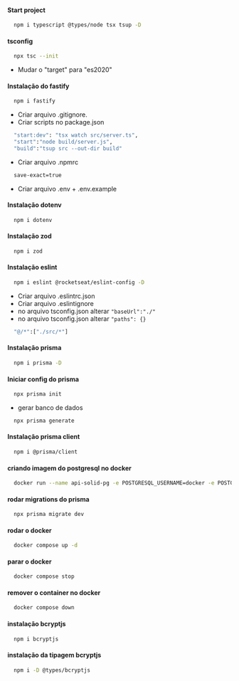 #### Start project

```bash
  npm i typescript @types/node tsx tsup -D
```

#### tsconfig

```bash
  npx tsc --init 
```

- Mudar o "target" para "es2020"

#### Instalação do fastify

```bash
  npm i fastify
```

- Criar arquivo .gitignore.
- Criar scripts no package.json

```bash
  "start:dev": "tsx watch src/server.ts",
  "start":"node build/server.js",
  "build":"tsup src --out-dir build"
```

- Criar arquivo .npmrc

```bash
  save-exact=true
```

- Criar arquivo .env + .env.example

#### Instalação dotenv

```bash
  npm i dotenv
```

#### Instalação zod

```bash
  npm i zod
```

#### Instalação eslint

```bash
  npm i eslint @rocketseat/eslint-config -D
```

- Criar arquivo .eslintrc.json
- Criar arquivo .eslintignore
- no arquivo tsconfig.json alterar `"baseUrl":"./"`
- no arquivo tsconfig.json alterar `"paths": {}`

```bash
  "@/*":["./src/*"]
```

#### Instalação prisma

```bash
  npm i prisma -D
```

#### Iniciar config do prisma

```bash
  npx prisma init
```

- gerar banco de dados

```bash
  npx prisma generate
```

#### Instalação prisma client

```bash
  npm i @prisma/client
```

#### criando imagem do postgresql no docker

```bash
  docker run --name api-solid-pg -e POSTGRESQL_USERNAME=docker -e POSTGRESQL_PASSWORD=docker -e POSTGRESQL_DATABASE=apisolid -p 5432:5432 bitnami/postgresql
```

#### rodar migrations do prisma

```bash
  npx prisma migrate dev
```

#### rodar o docker

```bash
  docker compose up -d
```

#### parar o docker

```bash
  docker compose stop
```

#### remover o container no docker

```bash
  docker compose down
```

#### instalação bcryptjs

```bash
  npm i bcryptjs
```

#### instalação da tipagem bcryptjs

```bash
  npm i -D @types/bcryptjs 
```

